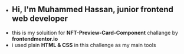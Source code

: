 - ## Hi, I'm Muhammed Hassan, junior frontend web developer
- this is my soluition for **NFT-Preview-Card-Component** challange by **frontendmentor.io**
- i used plain **HTML & CSS** in this challenge as my main tools
